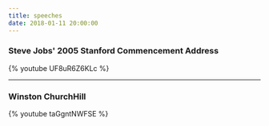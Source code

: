 ```yaml
---
title: speeches
date: 2018-01-11 20:00:00
---
```


### Steve Jobs' 2005 Stanford Commencement Address

{% youtube UF8uR6Z6KLc %}

***

### Winston ChurchHill

{% youtube taGgntNWFSE %}

